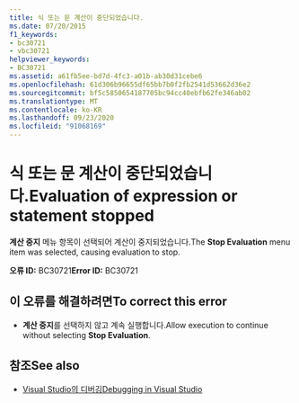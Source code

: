```yaml
---
title: 식 또는 문 계산이 중단되었습니다.
ms.date: 07/20/2015
f1_keywords:
- bc30721
- vbc30721
helpviewer_keywords:
- BC30721
ms.assetid: a61fb5ee-bd7d-4fc3-a01b-ab30d31cebe6
ms.openlocfilehash: 61d306b96655df65bb7b0f2fb2541d53662d36e2
ms.sourcegitcommit: bf5c5850654187705bc94cc40ebfb62fe346ab02
ms.translationtype: MT
ms.contentlocale: ko-KR
ms.lasthandoff: 09/23/2020
ms.locfileid: "91068169"
---
```

# <a name="evaluation-of-expression-or-statement-stopped"></a><span data-ttu-id="e239b-102">식 또는 문 계산이 중단되었습니다.</span><span class="sxs-lookup"><span data-stu-id="e239b-102">Evaluation of expression or statement stopped</span></span>

<span data-ttu-id="e239b-103">**계산 중지** 메뉴 항목이 선택되어 계산이 중지되었습니다.</span><span class="sxs-lookup"><span data-stu-id="e239b-103">The **Stop Evaluation** menu item was selected, causing evaluation to stop.</span></span>  
  
 <span data-ttu-id="e239b-104">**오류 ID:** BC30721</span><span class="sxs-lookup"><span data-stu-id="e239b-104">**Error ID:** BC30721</span></span>  
  
## <a name="to-correct-this-error"></a><span data-ttu-id="e239b-105">이 오류를 해결하려면</span><span class="sxs-lookup"><span data-stu-id="e239b-105">To correct this error</span></span>  
  
- <span data-ttu-id="e239b-106">**계산 중지**를 선택하지 않고 계속 실행합니다.</span><span class="sxs-lookup"><span data-stu-id="e239b-106">Allow execution to continue without selecting **Stop Evaluation**.</span></span>  
  
## <a name="see-also"></a><span data-ttu-id="e239b-107">참조</span><span class="sxs-lookup"><span data-stu-id="e239b-107">See also</span></span>

- [<span data-ttu-id="e239b-108">Visual Studio의 디버깅</span><span class="sxs-lookup"><span data-stu-id="e239b-108">Debugging in Visual Studio</span></span>](/visualstudio/debugger/debugger-feature-tour)
